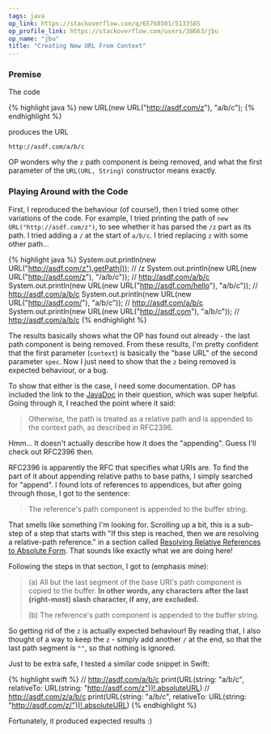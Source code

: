 ```yaml
---
tags: java
op_link: https://stackoverflow.com/q/65768501/5133585
op_profile_link: https://stackoverflow.com/users/38663/jbu
op_name: "jbu"
title: "Creating New URL From Context"
---
```


### Premise

The code

{% highlight java %}
new URL(new URL("http://asdf.com/z"), "a/b/c");
{% endhighlight %}

produces the URL

    http://asdf.com/a/b/c

OP wonders why the `z` path component is being removed, and what the first parameter of the `URL(URL, String)` constructor means exactly.

### Playing Around with the Code

First, I reproduced the behaviour (of course!), then I tried some other variations of the code. For example, I tried printing the path of `new URL("http://asdf.com/z")`, to see whether it has parsed the `/z` part as its path. I tried adding a `/` at the start of `a/b/c`. I tried replacing `z` with some other path...

{% highlight java %}
System.out.println(new URL("http://asdf.com/z").getPath()); // /z
System.out.println(new URL(new URL("http://asdf.com/z"), "/a/b/c")); // http://asdf.com/a/b/c
System.out.println(new URL(new URL("http://asdf.com/hello"), "a/b/c")); // http://asdf.com/a/b/c
System.out.println(new URL(new URL("http://asdf.com/"), "a/b/c")); // http://asdf.com/a/b/c
System.out.println(new URL(new URL("http://asdf.com"), "a/b/c")); // http://asdf.com/a/b/c
{% endhighlight %}

The results basically shows what the OP has found out already - the last path component is being removed. From these results, I'm pretty confident that the first parameter (`context`) is basically the "base URL" of the second parameter `spec`. Now I just need to show that the `z` being removed is expected behaviour, or a bug.

To show that either is the case, I need some documentation. OP has included the link to the [JavaDoc](https://docs.oracle.com/en/java/javase/11/docs/api/java.base/java/net/URL.html#%3Cinit%3E(java.net.URL,java.lang.String)) in their question, which was super helpful. Going through it, I reached the point where it said:

> Otherwise, the path is treated as a relative path and is appended to the context path, as described in RFC2396.

Hmm... It doesn't actually describe how it does the "appending". Guess I'll check out RFC2396 then.

RFC2396 is apparently the RFC that specifies what URIs are. To find the part of it about appending relative paths to base paths, I simply searched for "append". I found lots of references to appendices, but after going through those, I got to the sentence:

> The reference's path component is appended to the buffer string.

That smells like something I'm looking for. Scrolling up a bit, this is a sub-step of a step that starts with "If this step is reached, then we are resolving a relative-path reference." in a section called [Resolving Relative References to Absolute Form](https://tools.ietf.org/html/rfc2396#section-5.2). That sounds like exactly what we are doing here!

Following the steps in that section, I got to (emphasis mine):

> (a) All but the last segment of the base URI's path component is
> copied to the buffer.  **In other words, any characters after the
>last (right-most) slash character, if any, are excluded.**
>
> (b) The reference's path component is appended to the buffer
string.

So getting rid of the `z` is actually expected behaviour! By reading that, I also thought of a way to keep the `z` - simply add another `/` at the end, so that the last path segment is `""`, so that nothing is ignored.

Just to be extra safe, I tested a similar code snippet in Swift:

{% highlight swift %}
// http://asdf.com/a/b/c
print(URL(string: "a/b/c", relativeTo: URL(string: "http://asdf.com/z"))!.absoluteURL)
// http://asdf.com/z/a/b/c
print(URL(string: "a/b/c", relativeTo: URL(string: "http://asdf.com/z/"))!.absoluteURL)
{% endhighlight %}

Fortunately, it produced expected results :)